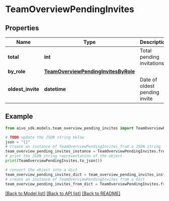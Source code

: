 # TeamOverviewPendingInvites


## Properties

Name | Type | Description | Notes
------------ | ------------- | ------------- | -------------
**total** | **int** | Total pending invitations | 
**by_role** | [**TeamOverviewPendingInvitesByRole**](TeamOverviewPendingInvitesByRole.md) |  | 
**oldest_invite** | **datetime** | Date of oldest pending invite | [optional] 

## Example

```python
from aivo_sdk.models.team_overview_pending_invites import TeamOverviewPendingInvites

# TODO update the JSON string below
json = "{}"
# create an instance of TeamOverviewPendingInvites from a JSON string
team_overview_pending_invites_instance = TeamOverviewPendingInvites.from_json(json)
# print the JSON string representation of the object
print(TeamOverviewPendingInvites.to_json())

# convert the object into a dict
team_overview_pending_invites_dict = team_overview_pending_invites_instance.to_dict()
# create an instance of TeamOverviewPendingInvites from a dict
team_overview_pending_invites_from_dict = TeamOverviewPendingInvites.from_dict(team_overview_pending_invites_dict)
```
[[Back to Model list]](../README.md#documentation-for-models) [[Back to API list]](../README.md#documentation-for-api-endpoints) [[Back to README]](../README.md)


